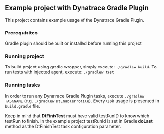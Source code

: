 ## Example project with Dynatrace Gradle Plugin

This project contains example usage of the Dynatrace Gradle Plugin.

### Prerequisites

Gradle plugin should be built or installed before running this project

### Running project

To build project using gradle wrapper, simply execute: `./gradlew build`.
To run tests with injected agent, execute: `./gradlew test`

### Running tasks

In order to run any Dynatrace Gradle Plugin tasks, execute `./gradlew TASKNAME` (e.g. `./gradlew DtEnableProfile`).
Every task usage is presented in `build.gradle` file.

Keep in mind that **DtFinisTest** must have valid testRunID to know which testRun to finish. In the example project testRunId is set in Gradle **doLast** method as the DtFinishTest task configuration parameter.